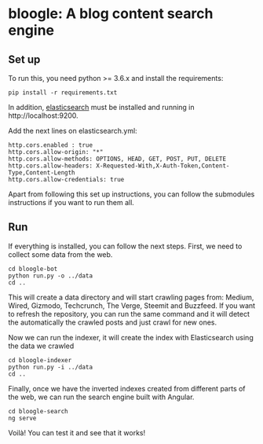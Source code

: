 # bloogle: A blog content search engine

## Set up
To run this, you need python >= 3.6.x and install the requirements:
```
pip install -r requirements.txt
```

In addition, [elasticsearch](https://www.elastic.co/downloads/elasticsearch) must be installed and running in http://localhost:9200.

Add the next lines on elasticsearch.yml:
~~~
http.cors.enabled : true
http.cors.allow-origin: "*"
http.cors.allow-methods: OPTIONS, HEAD, GET, POST, PUT, DELETE
http.cors.allow-headers: X-Requested-With,X-Auth-Token,Content-Type,Content-Length
http.cors.allow-credentials: true
~~~

Apart from following this set up instructions, you can follow the submodules instructions if you want to run them all.

## Run
If everything is installed, you can follow the next steps. First, we need to collect some data from the web.

~~~
cd bloogle-bot
python run.py -o ../data
cd ..
~~~

This will create a data directory and will start crawling pages from: Medium, Wired, Gizmodo, Techcrunch, The Verge, Steemit and Buzzfeed. If you want to refresh the repository, you can run the same command and it will detect the automatically the crawled posts and just crawl for new ones.

Now we can run the indexer, it will create the index with Elasticsearch using the data we crawled

~~~
cd bloogle-indexer
python run.py -i ../data
cd ..
~~~

Finally, once we have the inverted indexes created from different parts of the web, we can run the search engine built with Angular.

~~~
cd bloogle-search
ng serve
~~~

Voilà! You can test it and see that it works!
